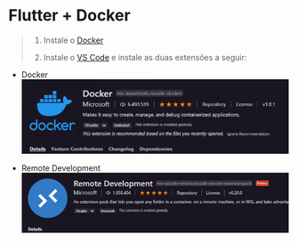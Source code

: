 # Flutter + Docker

> 1. Instale o [Docker](https://www.docker.com/)
> 
> 2. Instale o [VS Code](https://code.visualstudio.com/) e instale as duas extensões a seguir:
> 
   - Docker ![Extensão Docker](print/Docker.png)
>
   - Remote Development ![Extensão Remote Development](print/Remote_development.png)
>
